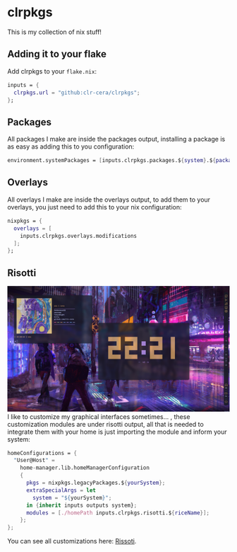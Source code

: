 # clrpkgs

This is my collection of nix stuff!
## Adding it to your flake

Add clrpkgs to your `flake.nix`:
```nix
inputs = {
  clrpkgs.url = "github:clr-cera/clrpkgs";
};
```
## Packages
All packages I make are inside the packages output, installing a package is as easy as adding this to you configuration:
```nix
environment.systemPackages = [inputs.clrpkgs.packages.${system}.${packageName}];
```
## Overlays
All overlays I make are inside the overlays output, to add them to your overlays, you just need to add this to your nix configuration:
```nix
nixpkgs = {
  overlays = [
    inputs.clrpkgs.overlays.modifications
  ];
};
```
## Risotti
![Alt text](risotti/NixCity-Awesome/showcase/NixCityAwesomeFront.png?raw=true "Title")
I like to customize my graphical interfaces sometimes... , these customization modules are under risotti output, all that is needed to integrate them with your home is just importing the module and inform your system:
```nix
homeConfigurations = {
  "User@Host" =
    home-manager.lib.homeManagerConfiguration
    {
      pkgs = nixpkgs.legacyPackages.${yourSystem};
      extraSpecialArgs = let
        system = "${yourSystem}";
      in {inherit inputs outputs system};
      modules = [./homePath inputs.clrpkgs.risotti.${riceName}];
    };
};
```
You can see all customizations here: [Rissoti](risotti/README.md).
